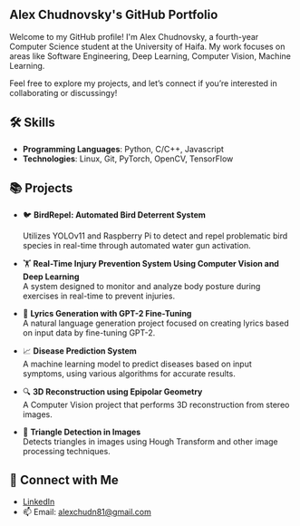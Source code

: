 ## Alex Chudnovsky's GitHub Portfolio

Welcome to my GitHub profile! I'm Alex Chudnovsky, a fourth-year Computer Science student at the University of Haifa. My work focuses on areas like Software Engineering, Deep Learning, Computer Vision, Machine Learning.

Feel free to explore my projects, and let’s connect if you’re interested in collaborating or discussingy!

## 🛠 Skills
- **Programming Languages**: Python, C/C++, Javascript
- **Technologies**: Linux, Git, PyTorch, OpenCV, TensorFlow

## 📚 Projects

- 🐦 **BirdRepel: Automated Bird Deterrent System**
  
   Utilizes YOLOv11 and Raspberry Pi to detect and repel problematic bird species in real-time through automated water gun activation.

- 🏋️ **Real-Time Injury Prevention System Using Computer Vision and Deep Learning**  
  A system designed to monitor and analyze body posture during exercises in real-time to prevent injuries.
  
- 🤖 **Lyrics Generation with GPT-2 Fine-Tuning**  
  A natural language generation project focused on creating lyrics based on input data by fine-tuning GPT-2.

- 📈 **Disease Prediction System**  
  A machine learning model to predict diseases based on input symptoms, using various algorithms for accurate results.

- 🔍 **3D Reconstruction using Epipolar Geometry**  
  A Computer Vision project that performs 3D reconstruction from stereo images.

- 🔺 **Triangle Detection in Images**  
  Detects triangles in images using Hough Transform and other image processing techniques.

## 🔗 Connect with Me
- [LinkedIn](https://www.linkedin.com/in/alex-chudnovsky-25033726b)
- 📫 Email: alexchudn81@gmail.com


